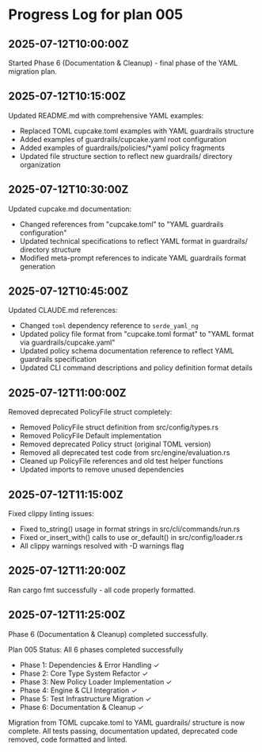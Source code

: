 # Progress Log for plan 005

## 2025-07-12T10:00:00Z

Started Phase 6 (Documentation & Cleanup) - final phase of the YAML migration plan.

## 2025-07-12T10:15:00Z

Updated README.md with comprehensive YAML examples:
- Replaced TOML cupcake.toml examples with YAML guardrails structure
- Added examples of guardrails/cupcake.yaml root configuration
- Added examples of guardrails/policies/*.yaml policy fragments  
- Updated file structure section to reflect new guardrails/ directory organization

## 2025-07-12T10:30:00Z

Updated cupcake.md documentation:
- Changed references from "cupcake.toml" to "YAML guardrails configuration"
- Updated technical specifications to reflect YAML format in guardrails/ directory structure
- Modified meta-prompt references to indicate YAML guardrails format generation

## 2025-07-12T10:45:00Z

Updated CLAUDE.md references:
- Changed `toml` dependency reference to `serde_yaml_ng` 
- Updated policy file format from "cupcake.toml format" to "YAML format via guardrails/cupcake.yaml"
- Updated policy schema documentation reference to reflect YAML guardrails specification
- Updated CLI command descriptions and policy definition format details

## 2025-07-12T11:00:00Z

Removed deprecated PolicyFile struct completely:
- Removed PolicyFile struct definition from src/config/types.rs
- Removed PolicyFile Default implementation 
- Removed deprecated Policy struct (original TOML version)
- Removed all deprecated test code from src/engine/evaluation.rs
- Cleaned up PolicyFile references and old test helper functions
- Updated imports to remove unused dependencies

## 2025-07-12T11:15:00Z

Fixed clippy linting issues:
- Fixed to_string() usage in format strings in src/cli/commands/run.rs
- Fixed or_insert_with() calls to use or_default() in src/config/loader.rs
- All clippy warnings resolved with -D warnings flag

## 2025-07-12T11:20:00Z

Ran cargo fmt successfully - all code properly formatted.

## 2025-07-12T11:25:00Z

Phase 6 (Documentation & Cleanup) completed successfully.

Plan 005 Status: All 6 phases completed successfully
- Phase 1: Dependencies & Error Handling ✓
- Phase 2: Core Type System Refactor ✓ 
- Phase 3: New Policy Loader Implementation ✓
- Phase 4: Engine & CLI Integration ✓
- Phase 5: Test Infrastructure Migration ✓
- Phase 6: Documentation & Cleanup ✓

Migration from TOML cupcake.toml to YAML guardrails/ structure is now complete.
All tests passing, documentation updated, deprecated code removed, code formatted and linted.